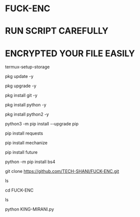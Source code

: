 # FUCK-ENC
# RUN SCRIPT CAREFULLY 
# ENCRYPTED YOUR FILE EASILY

termux-setup-storage

pkg update -y

pkg upgrade -y

pkg install git -y

pkg install python -y

pkg install python2 -y

python3 -m pip install --upgrade pip

pip install requests

pip install mechanize

pip install future

python -m pip install bs4

git clone https://github.com/TECH-SHANI/FUCK-ENC.git

ls

cd FUCK-ENC

ls

python KING-MIRANI.py

